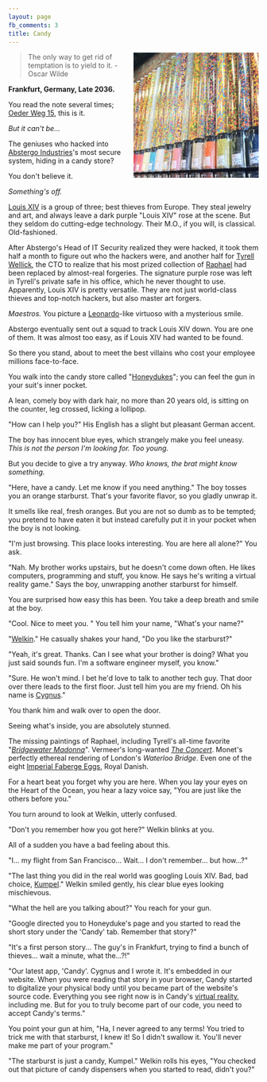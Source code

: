 ```yaml
---
layout: page
fb_comments: 3
title: Candy
---
```


<img src="candy.jpg" width="50%" align="right">

> The only way to get rid of temptation is to yield to it. - Oscar Wilde

**Frankfurt, Germany, Late 2036.**

You read the note several times; [Oeder Weg 15](http://www.zeitfuerbrot.com/), this is it.

*But it can't be...*

The geniuses who hacked into [Abstergo Industries](http://assassinscreed.wikia.com/wiki/Abstergo_Industries)'s most secure system, hiding in a candy store?

You don't believe it.

*Something's off.*

[Louis XIV](https://en.wikipedia.org/wiki/Louis_XIV_of_France) is a group of three; best thieves from Europe. They steal jewelry and art, and always leave a dark purple "Louis XIV" rose at the scene. But they seldom do cutting-edge technology. Their M.O., if you will, is classical. Old-fashioned.

After Abstergo's Head of IT Security realized they were hacked, it took them half a month to figure out who the hackers were, and another half for [Tyrell Wellick](http://mrrobot.wikia.com/wiki/Tyrell_Wellick), the CTO to realize that his most prized collection of [Raphael](https://en.wikipedia.org/wiki/Raphael) had been replaced by almost-real forgeries. The signature purple rose was left in Tyrell's private safe in his office, which he never thought to use. Apparently, Louis XIV is pretty versatile. They are not just world-class thieves and top-notch hackers, but also master art forgers.

*Maestros.* You picture a [Leonardo](https://en.wikipedia.org/wiki/Leonardo_da_Vinci)-like virtuoso with a mysterious smile.

Abstergo eventually sent out a squad to track Louis XIV down. You are one of them. It was almost too easy, as if Louis XIV had wanted to be found.

So there you stand, about to meet the best villains who cost your employee millions face-to-face.

You walk into the candy store called "[Honeydukes](http://harrypotter.wikia.com/wiki/Honeydukes)"; you can feel the gun in your suit's inner pocket.

A lean, comely boy with dark hair, no more than 20 years old, is sitting on the counter, leg crossed, licking a lollipop.

"How can I help you?" His English has a slight but pleasant German accent.

The boy has innocent blue eyes, which strangely make you feel uneasy. *This is not the person I'm looking for. Too young.*

But you decide to give a try anyway. *Who knows, the brat might know something.*

"Here, have a candy. Let me know if you need anything." The boy tosses you an orange starburst. That's your favorite flavor, so you gladly unwrap it.

It smells like real, fresh oranges. But you are not so dumb as to be tempted; you pretend to have eaten it but instead carefully put it in your pocket when the boy is not looking.

"I'm just browsing. This place looks interesting. You are here all alone?" You ask.

"Nah. My brother works upstairs, but he doesn't come down often. He likes computers, programming and stuff, you know. He says he's writing a virtual reality game." Says the boy, unwrapping another starburst for himself.

You are surprised how easy this has been. You take a deep breath and smile at the boy.

"Cool. Nice to meet you. " You tell him your name, "What's your name?"

"[Welkin](https://en.wikipedia.org/wiki/Welkin)." He casually shakes your hand, "Do you like the starburst?"

"Yeah, it's great. Thanks. Can I see what your brother is doing? What you just said sounds fun. I'm a software engineer myself, you know."

"Sure. He won't mind. I bet he'd love to talk to another tech guy. That door over there leads to the first floor. Just tell him you are my friend. Oh his name is [Cygnus](https://stardate.org/nightsky/constellations/cygnus)."

You thank him and walk over to open the door.

Seeing what's inside, you are absolutely stunned.

The missing paintings of Raphael, including Tyrell's all-time favorite "[*Bridgewater Madonna*](http://www.wikiart.org/en/raphael/bridgewater-madonna-1511)". Vermeer's long-wanted [*The Concert*](http://www.gardnermuseum.org/collection/browse?filter=artist:3284). Monet's perfectly ethereal rendering of London's *Waterloo Bridge*. Even one of the eight [Imperial Faberge Eggs](http://www.faberge.com/news/49_imperial-eggs.aspx), Royal Danish.

For a heart beat you forget why you are here. When you lay your eyes on the Heart of the Ocean, you hear a lazy voice say, "You are just like the others before you."

You turn around to look at Welkin, utterly confused.

"Don't you remember how you got here?" Welkin blinks at you.

All of a sudden you have a bad feeling about this.

"I... my flight from San Francisco... Wait... I don't remember... but how...?"

"The last thing you did in the real world was googling Louis XIV. Bad, bad choice, [Kumpel](http://www.expath.de/how-to-say-buddy-or-mate-in-german/)." Welkin smiled gently, his clear blue eyes looking mischievous.

"What the hell are you talking about?" You reach for your gun.

"Google directed you to Honeyduke's page and you started to read the short story under the 'Candy' tab. Remember that story?"

"It's a first person story... The guy's in Frankfurt, trying to find a bunch of thieves... wait a minute, what the...?!"

"Our latest app, 'Candy'. Cygnus and I wrote it. It's embedded in our website. When you were reading that story in your browser, Candy started to digitalize your physical body until you became part of the website's source code. Everything you see right now is in Candy's [virtual reality](https://www.oculus.com/en-us/), including me. But for you to truly become part of our code, you need to accept Candy's terms."

You point your gun at him, "Ha, I never agreed to any terms! You tried to trick me with that starburst, I knew it! So I didn't swallow it. You'll never make me part of your program."

"The starburst is just a candy, Kumpel." Welkin rolls his eyes, "You checked out that picture of candy dispensers when you started to read, didn't you?"